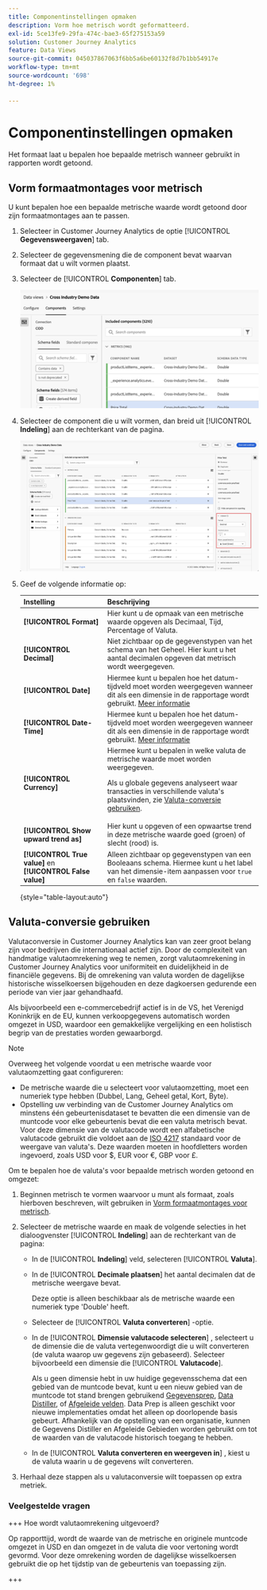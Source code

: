 ```yaml
---
title: Componentinstellingen opmaken
description: Vorm hoe metrisch wordt geformatteerd.
exl-id: 5ce13fe9-29fa-474c-bae3-65f275153a59
solution: Customer Journey Analytics
feature: Data Views
source-git-commit: 045037867063f6bb5a6be60132f8d7b1bb54917e
workflow-type: tm+mt
source-wordcount: '698'
ht-degree: 1%

---
```


# Componentinstellingen opmaken

Het formaat laat u bepalen hoe bepaalde metrisch wanneer gebruikt in rapporten wordt getoond.

## Vorm formaatmontages voor metrisch

U kunt bepalen hoe een bepaalde metrische waarde wordt getoond door zijn formaatmontages aan te passen.

1. Selecteer in Customer Journey Analytics de optie [!UICONTROL **Gegevensweergaven**] tab.

1. Selecteer de gegevensmening die de component bevat waarvan formaat dat u wilt vormen plaatst.

1. Selecteer de [!UICONTROL **Componenten**] tab.

   ![Tabblad Componenten](../assets/format-settings-component-tab.png)

1. Selecteer de component die u wilt vormen, dan breid uit [!UICONTROL **Indeling**] aan de rechterkant van de pagina.

   ![Indelingsinstellingen](../assets/format-settings.png)

1. Geef de volgende informatie op:

   | Instelling | Beschrijving |
   | --- | --- |
   | **[!UICONTROL Format]** | Hier kunt u de opmaak van een metrische waarde opgeven als Decimaal, Tijd, Percentage of Valuta. |
   | **[!UICONTROL Decimal]** | Niet zichtbaar op de gegevenstypen van het schema van het Geheel. Hier kunt u het aantal decimalen opgeven dat metrisch wordt weergegeven. |
   | **[!UICONTROL Date]** | Hiermee kunt u bepalen hoe het datum-tijdveld moet worden weergegeven wanneer dit als een dimensie in de rapportage wordt gebruikt. [Meer informatie](../../use-cases/data-views/data-views-usecases.md#date-and-date-time-use-cases) |
   | **[!UICONTROL Date-Time]** | Hiermee kunt u bepalen hoe het datum-tijdveld moet worden weergegeven wanneer dit als een dimensie in de rapportage wordt gebruikt. [Meer informatie](../../use-cases/data-views/data-views-usecases.md#date-and-date-time-use-cases) |
   | **[!UICONTROL Currency]** | Hiermee kunt u bepalen in welke valuta de metrische waarde moet worden weergegeven. <p>Als u globale gegevens analyseert waar transacties in verschillende valuta&#39;s plaatsvinden, zie  [Valuta-conversie gebruiken](#use-currency-conversion).</p> |
   | **[!UICONTROL Show upward trend as]** | Hier kunt u opgeven of een opwaartse trend in deze metrische waarde goed (groen) of slecht (rood) is. |
   | **[!UICONTROL True value]** en **[!UICONTROL False value]** | Alleen zichtbaar op gegevenstypen van een Booleaans schema. Hiermee kunt u het label van het dimensie-item aanpassen voor `true` en `false` waarden. |

   {style="table-layout:auto"}

## Valuta-conversie gebruiken

Valutaconversie in Customer Journey Analytics kan van zeer groot belang zijn voor bedrijven die internationaal actief zijn. Door de complexiteit van handmatige valutaomrekening weg te nemen, zorgt valutaomrekening in Customer Journey Analytics voor uniformiteit en duidelijkheid in de financiële gegevens. Bij de omrekening van valuta worden de dagelijkse historische wisselkoersen bijgehouden en deze dagkoersen gedurende een periode van vier jaar gehandhaafd.

Als bijvoorbeeld een e-commercebedrijf actief is in de VS, het Verenigd Koninkrijk en de EU, kunnen verkoopgegevens automatisch worden omgezet in USD, waardoor een gemakkelijke vergelijking en een holistisch begrip van de prestaties worden gewaarborgd.

>[!NOTE]
>
>Overweeg het volgende voordat u een metrische waarde voor valutaomzetting gaat configureren:
>
>* De metrische waarde die u selecteert voor valutaomzetting, moet een numeriek type hebben (Dubbel, Lang, Geheel getal, Kort, Byte).
>* Opstelling uw verbinding van de Customer Journey Analytics om minstens één gebeurtenisdataset te bevatten die een dimensie van de muntcode voor elke gebeurtenis bevat die een valuta metrisch bevat. Voor deze dimensie van de valutacode wordt een alfabetische valutacode gebruikt die voldoet aan de [ISO 4217](https://www.iso.org/iso-4217-currency-codes.html) standaard voor de weergave van valuta&#39;s. Deze waarden moeten in hoofdletters worden ingevoerd, zoals USD voor $, EUR voor €, GBP voor £.

Om te bepalen hoe de valuta&#39;s voor bepaalde metrisch worden getoond en omgezet:

1. Beginnen metrisch te vormen waarvoor u munt als formaat, zoals hierboven beschreven, wilt gebruiken in [Vorm formaatmontages voor metrisch](#configure-format-settings-for-a-metric).

1. Selecteer de metrische waarde en maak de volgende selecties in het dialoogvenster [!UICONTROL **Indeling**] aan de rechterkant van de pagina:

   * In de [!UICONTROL **Indeling**] veld, selecteren [!UICONTROL **Valuta**].

   * In de [!UICONTROL **Decimale plaatsen**] het aantal decimalen dat de metrische weergave bevat.

     Deze optie is alleen beschikbaar als de metrische waarde een numeriek type &#39;Double&#39; heeft.

   * Selecteer de [!UICONTROL **Valuta converteren**] -optie.

   * In de [!UICONTROL **Dimensie valutacode selecteren**] , selecteert u de dimensie die de valuta vertegenwoordigt die u wilt converteren (de valuta waarop uw gegevens zijn gebaseerd). Selecteer bijvoorbeeld een dimensie die [!UICONTROL **Valutacode**].

     Als u geen dimensie hebt in uw huidige gegevensschema dat een gebied van de muntcode bevat, kunt u een nieuw gebied van de muntcode tot stand brengen gebruikend [Gegevensprep](https://experienceleague.adobe.com/docs/experience-platform/data-prep/home.html), [Data Distiller](https://experienceleague.adobe.com/docs/experience-platform/query/data-distiller/overview.html), of [Afgeleide velden](/help/data-views/derived-fields/derived-fields.md). Data Prep is alleen geschikt voor nieuwe implementaties omdat het alleen op doorlopende basis gebeurt. Afhankelijk van de opstelling van een organisatie, kunnen de Gegevens Distiller en Afgeleide Gebieden worden gebruikt om tot de waarden van de valutacode historisch toegang te hebben.

   * In de [!UICONTROL **Valuta converteren en weergeven in**] , kiest u de valuta waarin u de gegevens wilt converteren.

1. Herhaal deze stappen als u valutaconversie wilt toepassen op extra metriek.



### Veelgestelde vragen

+++ Hoe wordt valutaomrekening uitgevoerd?

Op rapporttijd, wordt de waarde van de metrische en originele muntcode omgezet in USD en dan omgezet in de valuta die voor vertoning wordt gevormd. Voor deze omrekening worden de dagelijkse wisselkoersen gebruikt die op het tijdstip van de gebeurtenis van toepassing zijn.

+++

